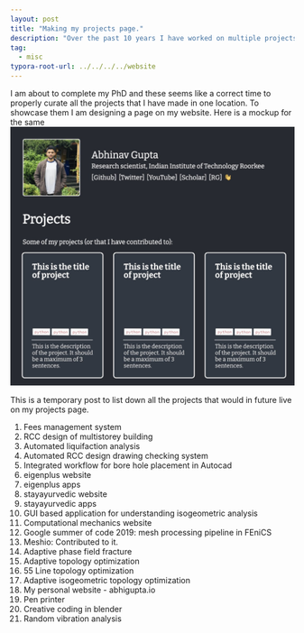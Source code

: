 ```yaml
---
layout: post
title: "Making my projects page."
description: "Over the past 10 years I have worked on multiple projects."
tag: 
  - misc
typora-root-url: ../../../../website
---
```


I am about to complete my PhD and these seems like a correct time to properly curate all the projects that I have made in one location. To showcase them I am designing a page on my website. Here is a mockup for the same
![project-mockup](/assets/images/project-mockup.jpg)

This is a temporary post to list down all the projects that would in future live on my projects page.

1. Fees management system
2. RCC design of multistorey building
3. Automated liquifaction analysis
4. Automated RCC design drawing checking system
5. Integrated workflow for bore hole placement in Autocad
6. eigenplus website
7. eigenplus apps
8. stayayurvedic website
9. stayayurvedic apps
10. GUI based application for understanding isogeometric analysis
11. Computational mechanics website
12. Google summer of code 2019: mesh processing pipeline in FEniCS
13. Meshio: Contributed to it. 
14. Adaptive phase field fracture
15. Adaptive topology optimization
16. 55 Line topology optimization
17. Adaptive isogeometric topology optimization
18. My personal website - abhigupta.io
19.  Pen printer
20. Creative coding in blender
21. Random vibration analysis
